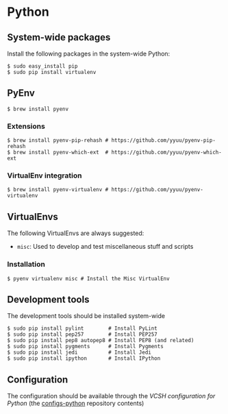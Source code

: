 # Python

## System-wide packages

Install the following packages in the system-wide Python:
```ShellSession
$ sudo easy_install pip
$ sudo pip install virtualenv
```

## PyEnv

```ShellSession
$ brew install pyenv
```

### Extensions

```ShellSession
$ brew install pyenv-pip-rehash # https://github.com/yyuu/pyenv-pip-rehash
$ brew install pyenv-which-ext  # https://github.com/yyuu/pyenv-which-ext
```

### VirtualEnv integration

```ShellSession
$ brew install pyenv-virtualenv # https://github.com/yyuu/pyenv-virtualenv
```

## VirtualEnvs

The following VirtualEnvs are always suggested:
* `misc`: Used to develop and test miscellaneous stuff and scripts

### Installation

```ShellSession
$ pyenv virtualenv misc # Install the Misc VirtualEnv
```

## Development tools

The development tools should be installed system-wide

```ShellSession
$ sudo pip install pylint        # Install PyLint
$ sudo pip install pep257        # Install PEP257
$ sudo pip install pep8 autopep8 # Install PEP8 (and related)
$ sudo pip install pygments      # Install Pygments
$ sudo pip install jedi          # Install Jedi
$ sudo pip install ipython       # Install IPython
```

## Configuration

The configuration should be available through the *VCSH configuration for Python* (the [configs-python](https://github.com/alem0lars/configs-python) repository contents)

